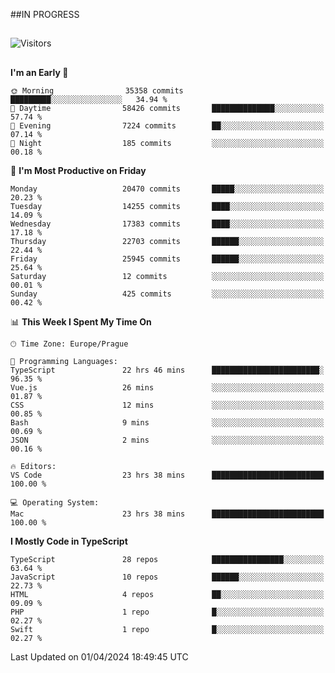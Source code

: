 ##IN PROGRESS
##
![Visitors](https://komarev.com/ghpvc/?username=petrbui&style=for-the-badge&label=Visitors+👀)



##
<!--
[![My GitHub stats](https://github-readme-stats.vercel.app/api?username=petrbui&theme=github_dark)](https://github.com/anuraghazra/github-readme-stats)

[![My wakatime stats](https://github-readme-stats.vercel.app/api/wakatime?username=petrbui&theme=github_dark)](https://github.com/anuraghazra/github-readme-stats)
-->
<!--START_SECTION:waka-->
**I'm an Early 🐤** 

```text
🌞 Morning                35358 commits       █████████░░░░░░░░░░░░░░░░   34.94 % 
🌆 Daytime                58426 commits       ██████████████░░░░░░░░░░░   57.74 % 
🌃 Evening                7224 commits        ██░░░░░░░░░░░░░░░░░░░░░░░   07.14 % 
🌙 Night                  185 commits         ░░░░░░░░░░░░░░░░░░░░░░░░░   00.18 % 
```
📅 **I'm Most Productive on Friday** 

```text
Monday                   20470 commits       █████░░░░░░░░░░░░░░░░░░░░   20.23 % 
Tuesday                  14255 commits       ████░░░░░░░░░░░░░░░░░░░░░   14.09 % 
Wednesday                17383 commits       ████░░░░░░░░░░░░░░░░░░░░░   17.18 % 
Thursday                 22703 commits       ██████░░░░░░░░░░░░░░░░░░░   22.44 % 
Friday                   25945 commits       ██████░░░░░░░░░░░░░░░░░░░   25.64 % 
Saturday                 12 commits          ░░░░░░░░░░░░░░░░░░░░░░░░░   00.01 % 
Sunday                   425 commits         ░░░░░░░░░░░░░░░░░░░░░░░░░   00.42 % 
```


📊 **This Week I Spent My Time On** 

```text
🕑︎ Time Zone: Europe/Prague

💬 Programming Languages: 
TypeScript               22 hrs 46 mins      ████████████████████████░   96.35 % 
Vue.js                   26 mins             ░░░░░░░░░░░░░░░░░░░░░░░░░   01.87 % 
CSS                      12 mins             ░░░░░░░░░░░░░░░░░░░░░░░░░   00.85 % 
Bash                     9 mins              ░░░░░░░░░░░░░░░░░░░░░░░░░   00.69 % 
JSON                     2 mins              ░░░░░░░░░░░░░░░░░░░░░░░░░   00.16 % 

🔥 Editors: 
VS Code                  23 hrs 38 mins      █████████████████████████   100.00 % 

💻 Operating System: 
Mac                      23 hrs 38 mins      █████████████████████████   100.00 % 
```

**I Mostly Code in TypeScript** 

```text
TypeScript               28 repos            ████████████████░░░░░░░░░   63.64 % 
JavaScript               10 repos            ██████░░░░░░░░░░░░░░░░░░░   22.73 % 
HTML                     4 repos             ██░░░░░░░░░░░░░░░░░░░░░░░   09.09 % 
PHP                      1 repo              █░░░░░░░░░░░░░░░░░░░░░░░░   02.27 % 
Swift                    1 repo              █░░░░░░░░░░░░░░░░░░░░░░░░   02.27 % 
```




 Last Updated on 01/04/2024 18:49:45 UTC
<!--END_SECTION:waka-->
